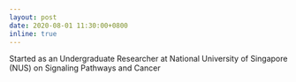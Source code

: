 ```yaml
---
layout: post
date: 2020-08-01 11:30:00+0800
inline: true
---
```


Started as an Undergraduate Researcher at National University of Singapore (NUS) on Signaling Pathways and Cancer 

